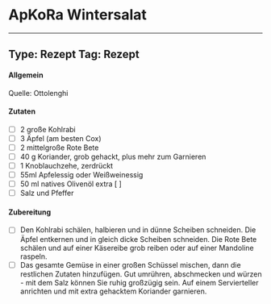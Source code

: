 # ApKoRa Wintersalat

---
Type: Rezept
Tag: Rezept
---

#### Allgemein
Quelle: Ottolenghi

#### Zutaten
- [ ] 2 große Kohlrabi  
- [ ] 3 Äpfel (am besten Cox)  
- [ ] 2 mittelgroße Rote Bete  
- [ ] 40 g Koriander, grob gehackt, plus mehr zum Garnieren  
- [ ] 1 Knoblauchzehe, zerdrückt  
- [ ] 55ml Apfelessig oder Weißweinessig   
- [ ] 50 ml natives Olivenöl extra [ ]   
- [ ] Salz und Pfeffer

#### Zubereitung
 - [ ] Den Kohlrabi schälen, halbieren und in dünne Scheiben schneiden. Die Äpfel entkernen und in gleich dicke Scheiben schneiden. Die Rote Bete schälen und auf einer Käsereibe grob reiben oder auf einer Mandoline raspeln.
- [ ] Das gesamte Gemüse in einer großen Schüssel mischen, dann die restlichen Zutaten hinzufügen. Gut umrühren, abschmecken und würzen - mit dem Salz können Sie ruhig großzügig sein. Auf einem Servierteller anrichten und mit extra gehacktem Koriander garnieren.
